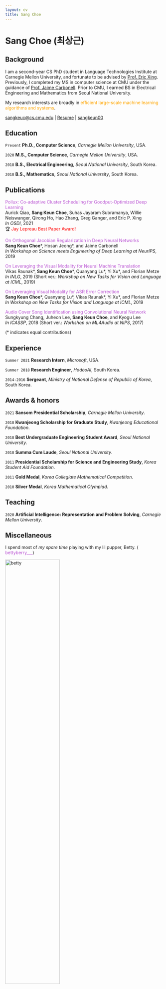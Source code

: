 ```yaml
---
layout: cv
title: Sang Choe
---
```

# Sang Choe (최상근)

## Background
I am a second-year CS PhD student in Language Technologies Institute at Carnegie Mellon University, and fortunate to be advised by <a href="http://www.cs.cmu.edu/~epxing/">Prof. Eric Xing</a>. Previously, I completed my MS in computer science at CMU under the guidance of <a href="https://www.cs.cmu.edu/~jgc/">Prof. Jaime Carbonell</a>. Prior to CMU, I earned BS in Electrical Engineering and Mathematics from Seoul National University.

My research interests are broadly in <font color="FFA500">efficient large-scale machine learning algorithms and systems</font>.

<!--<a href="sangkeuc@cs.cmu.edu">sangkeuc@cs.cmu.edu</a>-->

<div id="webaddress">
  <a href="mailto:sangkeuc@cs.cmu.edu"><i class="fa fa-envelope-open"></i> sangkeuc@cs.cmu.edu</a> |
  <a href="./assets/resume.pdf"><i class="fas fa-file-pdf"></i> Resume</a> |
  <a href="https://github.com/sangkeun00"><i class="fab fa-github"></i> sangkeun00</a>
  <!--<a href="https://sangkeun00.github.io"><i class="fas fa-home"></i> sangkeun00.github.io</a>-->
  <!--<a href="https://twitter.com/dave_whipp"><i class="fab fa-twitter"></i> @dave_whipp</a>-->
</div>

## Education

`Present`
**Ph.D., Computer Science**, *Carnegie Mellon University*, USA.

`2020`
**M.S., Computer Science**, *Carnegie Mellon University*, USA.

`2018`
**B.S., Electrical Engineering**, *Seoul National University*, South Korea.

`2018`
**B.S., Mathematics**, *Seoul National University*, South Korea.


## Publications

<!--*Publication list also available [in Google Scholar](https://scholar.google.fi/citations?user=FvYhWOAAAAAJ). Asterisks indicate student lead authors.*-->
<a href="https://sangkeun00.github.io" style="color:#BA55D3; text-decoration:none" onmouseover="this.style.color='#39f'; this.style.textDecoration='none'" onmouseout="this.style.color='#BA55D3'; this.style.textDecoration='none'">Pollux: Co-adaptive Cluster Scheduling for Goodput-Optimized Deep Learning</a><br>Aurick Qiao, **Sang Keun Choe**, Suhas Jayaram Subramanya, Willie Neiswanger, Qirong Ho, Hao Zhang, Greg Ganger, and Eric P. Xing<br>*In OSDI*, 2021<br>&#x1F3C6; <span style="color:red">Jay Lepreau Best Paper Award!</span>

<a href="https://sites.google.com/view/sedl-workshop/past-editions/2019-main/2019-contributed-posters?authuser=0" style="color:#BA55D3; text-decoration:none" onmouseover="this.style.color='#39f'; this.style.textDecoration='none'" onmouseout="this.style.color='#BA55D3'; this.style.textDecoration='none'">On Orthogonal Jacobian Regularization in Deep Neural Networks</a><br>**Sang Keun Choe**&#42;, Hosan Jeong&#42;, and Jaime Carbonell<br>*In Workshop on Science meets Engineering of Deep Learning at NeurIPS*, 2019

<a href="https://arxiv.org/pdf/1910.02754.pdf" style="color:#BA55D3; text-decoration:none" onmouseover="this.style.color='#39f'; this.style.textDecoration='none'" onmouseout="this.style.color='#BA55D3'; this.style.textDecoration='none'">On Leveraging the Visual Modality for Neural Machine Translation</a><br>Vikas Raunak&#42;, **Sang Keun Choe**&#42;, Quanyang Lu&#42;, Yi Xu&#42;, and Florian Metze<br>*In INLG*, 2019 (Short ver.: *Workshop on New Tasks for Vision and Language at ICML*, 2019)

<a href="https://srvk.github.io/how2-challenge/assets/authors/TH2_paper_7.pdf" style="color:#BA55D3; text-decoration:none" onmouseover="this.style.color='#39f'; this.style.textDecoration='none'" onmouseout="this.style.color='#BA55D3'; this.style.textDecoration='none'">On Leveraging Visual Modality for ASR Error Correction</a><br> **Sang Keun Choe**&#42;, Quanyang Lu&#42;, Vikas Raunak&#42;, Yi Xu&#42;, and Florian Metze<br>*In Workshop on New Tasks for Vision and Language at ICML*, 2019

<a href="https://arxiv.org/abs/1712.00166" style="color:#BA55D3; text-decoration:none" onmouseover="this.style.color='#39f'; this.style.textDecoration='none'" onmouseout="this.style.color='#BA55D3'; this.style.textDecoration='none'">Audio Cover Song Identification using Convolutional Neural Network</a><br>Sungkyung Chang, Juheon Lee, **Sang Keun Choe**, and Kyogu Lee<br>*In ICASSP*, 2018 (Short ver.: *Workshop on ML4Audio at NIPS*, 2017)

(&#42; indicates equal contributions)


## Experience

`Summer 2021`
**Research Intern**, *Microsoft*, USA.

`Summer 2018`
**Research Engineer**, *HodooAI*, South Korea.

`2014-2016`
**Sergeant**, *Ministry of National Defense of Republic of Korea*, South Korea.

## Awards & honors
`2021`
**Sansom Presidential Scholarship**, *Carnegie Mellon University*.

`2018`
**Kwanjeong Scholarship for Graduate Study**, *Kwanjeong Educational Foundation*.

`2018`
**Best Undergraduate Engineering Student Award**, *Seoul National University*.

`2018`
**Summa Cum Laude**, *Seoul National University*.

`2011`
**Presidential Scholarship for Science and Engineering Study**, *Korea Student Aid Foundation*.

`2011`
**Gold Medal**, *Korea Collegiate Mathematical Competition*.

`2010`
**Silver Medal**, *Korea Mathematical Olympiad*.


## Teaching

`2020`
**Artificial Intelligence: Representation and Problem Solving**, *Carnegie Mellon University*.


## Miscellaneous

I spend most of *my spare time* playing with my lil pupper, Betty. (<a href="https://www.instagram.com/bettyberry___" style="color:#BA55D3; text-decoration:none"><i class="fab fa-instagram"></i> bettyberry___</a>)

<img src="./assets/betty.jpg" alt="betty" width="59%" height="auto">

<br/>Last Update: Dec 202<a href="./jrh/game.html" style="text-decoration:none">1</a><br/><br/>

